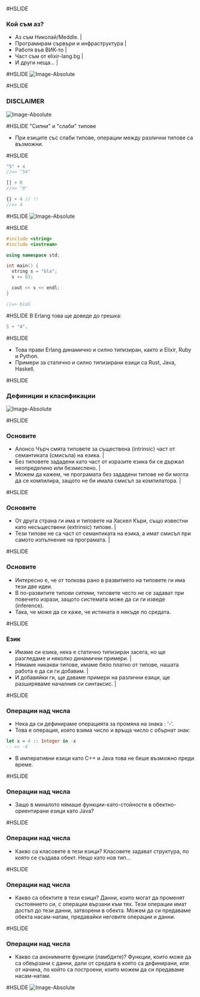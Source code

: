 #HSLIDE
### Кой съм аз?

* Аз съм Николай/Meddle. |
* Програмирам сървъри и инфраструктура |
* Работя във ВИК-то |
* Част съм от elixir-lang.bg |
* И други неща... |

#HSLIDE
![Image-Absolute](assets/hotttorus.png)

#HSLIDE
### DISCLAIMER
![Image-Absolute](assets/disclaimer.png)

#HSLIDE
"Силни" и "слаби" типове

* При езиците със слаби типове, операции между различни типове са възможни.

#HSLIDE
```javascript
"5" + 4
//=> "54"

[] + 0
//=> "0"

{} + 4 // !!
//=> 4
```

#HSLIDE
![Image-Absolute](assets/javascript.jpg)

#HSLIDE
```cpp
#include <string>
#include <iostream>

using namespace std;

int main() {
  string s = "bla";
  s += 83;

  cout << s << endl;
}

//=> blaS
```

#HSLIDE
В Erlang това ще доведе до грешка:

```erlang
5 + "4".
```

#HSLIDE
* Това прави Erlang динамично и силно типизиран, както и Elixir, Ruby и Python.
* Примери за статично и силно типизирани езици са Rust, Java, Haskell.

#HSLIDE
### Дефиниции и класификации
![Image-Absolute](assets/definitions1.jpg)

#HSLIDE
### Основите

* Алонсо Чърч смята типовете за съществена (intrinsic) част от семантиката (смисъла) на езика. |
* Без типовете зададени като част от изразите езика би се държал неопределено или безмислено. |
* Можем да кажем, че програмата без зададени типове не би могла да се компилира, защото не би имала смисъл за компилатора. |

#HSLIDE
### Основите

* От друга страна ги има и типовете на Хаскел Къри, също известни като несъществени (extrinsic) типове. |
* Тези типове не са част от семантиката на езика, а имат смисъл при самото изпълнение на програмата. |

#HSLIDE
### Основите

* Интересно е, че от толкова рано в развитието на типовете ги има тези две идеи.
* В по-развитите типови ситеми, типовете често не се задават при повечето изрази, защото системата може да си ги изведе (inference).
* Така, че може да се каже, че истината е някъде по средата.


#HSLIDE
### Език

* Имаме си езика, нека е статично типизиран засега, но ще разгледаме и няколко динамични примери. |
* Нямаме никакви типове, имаме бяло платно от типове, нашата работа е да си ги добавим. |
* И добавяйки ги, ще даваме примери на различни езици, ще разширяваме началния си синтаксис. |

#HSLIDE
### Операции над числа
* Нека да си дефинираме операцията за промяна на знака : '-'.
* Това е операция, която взима число и връща число с обърнат знак:

```haskell
let x = 4 :: Integer in -x
-- => -4
```


* В императивни езици като C++ и Java това не беше възможно преди време.

#HSLIDE
### Операции над числа
* Защо в миналото нямаше функции-като-стойности в обектно-ориентирани езици като Java?


#HSLIDE
### Операции над числа
* Какво са класовете в тези езици? Класовете задават структура, по която се създава обект. Нещо като нов тип...

#HSLIDE
### Операции над числа
* Какво са обектите в тези езици? Данни, които могат да променят състоянието си, с операции вързани към тях. Тези операции имат достъп до тези данни, затворени в обекта. Можем да си предаваме обекта насам-натам, предавайки неговите операции и данни.

#HSLIDE
### Операции над числа
* Какво са анонимните функции (ламбдите)? Функции, които може да са обвързани с данни, дали от средата в която са дефинирани, или от начина, по който са построени, които можем да си предаваме насам-натам.

#HSLIDE
![Image-Absolute](assets/functional.jpeg)
